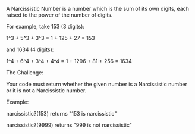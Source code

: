 A Narcissistic Number is a number which is the sum of its own digits, each raised to the power of the number of digits.

For example, take 153 (3 digits):

1^3 + 5^3 + 3^3 = 1 + 125 + 27 = 153

and 1634 (4 digits):

1^4 + 6^4 + 3^4 + 4^4 = 1 + 1296 + 81 + 256 = 1634

The Challenge:

Your code must return whether the given number is a Narcissistic number or it is not a Narcissistic number.

Example:

narcissistic?(153) returns "153 is narcissistic"

narcissistic?(9999) returns "999 is not narcissistic"



